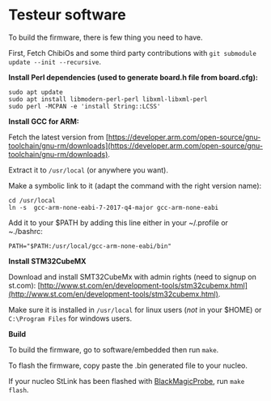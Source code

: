 Testeur software
================

To build the firmware, there is few thing you need to have.

First, Fetch ChibiOs and some third party contributions with `git submodule update --init --recursive`.

__Install Perl dependencies (used to generate board.h file from board.cfg):__

```
sudo apt update
sudo apt install libmodern-perl-perl libxml-libxml-perl
sudo perl -MCPAN -e 'install String::LCSS'
```

__Install GCC for ARM:__

Fetch the latest version from [https://developer.arm.com/open-source/gnu-toolchain/gnu-rm/downloads](https://developer.arm.com/open-source/gnu-toolchain/gnu-rm/downloads).

Extract it to `/usr/local` (or anywhere you want).

Make a symbolic link to it (adapt the command with the right version name):

```
cd /usr/local
ln -s  gcc-arm-none-eabi-7-2017-q4-major gcc-arm-none-eabi
```

Add it to your $PATH by adding this line either in your ~/.profile or ~./bashrc:

`PATH="$PATH:/usr/local/gcc-arm-none-eabi/bin"`

__Install STM32CubeMX__

Download and install SMT32CubeMx with admin rights (need to signup on st.com): [http://www.st.com/en/development-tools/stm32cubemx.html](http://www.st.com/en/development-tools/stm32cubemx.html).

Make sure it is installed in `/usr/local` for linux users (_not_ in your $HOME) or `C:\Program Files` for windows users.

__Build__

To build the firmware, go to software/embedded then run `make`.

To flash the firmware, copy paste the .bin generated file to your nucleo.

If your nucleo StLink has been flashed with [BlackMagicProbe](https://github.com/blacksphere/blackmagic/), run `make flash`.

